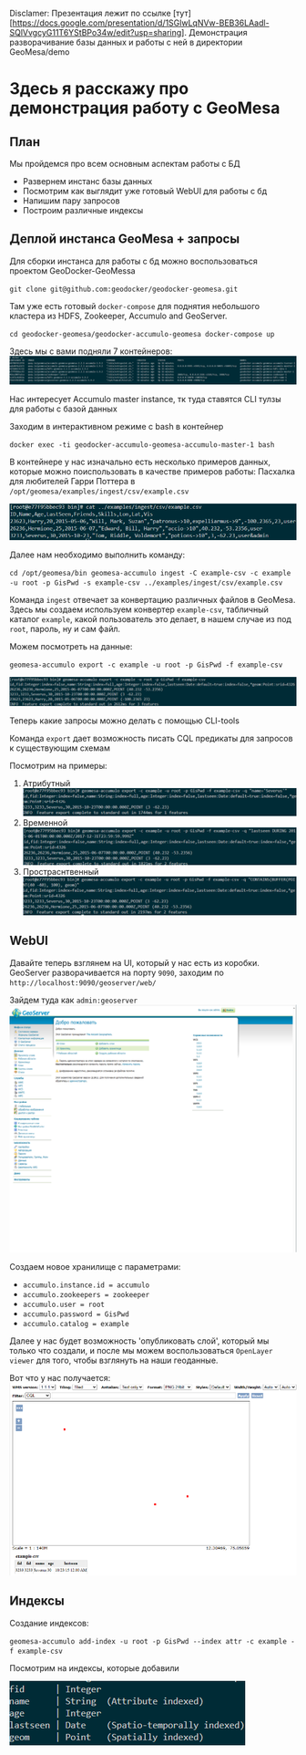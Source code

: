 Disclamer: Презентация лежит по ссылке [тут][https://docs.google.com/presentation/d/1SGlwLqNVw-BEB36LAadl-SQlVvgcyG11T6YStBPo34w/edit?usp=sharing]. Демонстрация разворачивание базы данных и работы с ней в директории GeoMesa/demo
# Здесь я расскажу про демонстрация работу с GeoMesa

## План
Мы пройдемся про всем основным аспектам работы с БД
- Развернем инстанс базы данных
- Посмотрим как выглядит уже готовый WebUI для работы с бд
- Напишим пару запросов
- Построим различные индексы 

## Деплой инстанса GeoMesa + запросы 
Для сборки инстанса для работы с бд можно воспользоваться проектом GeoDocker-GeoMessa

`
    git clone git@github.com:geodocker/geodocker-geomesa.git
`

Там уже есть готовый `docker-compose` для поднятия небольшого кластера из HDFS, Zookeeper, Accumulo and GeoServer.

`
    cd geodocker-geomesa/geodocker-accumulo-geomesa
    docker-compose up
`

Здесь мы с вами подняли 7 контейнеров:
![Containers](../images/containers.png)

Нас интересует Accumulo master instance, тк туда ставятся CLI тулзы для работы с базой данных

Заходим в интерактивном режиме с bash в контейнер 

`
    docker exec -ti geodocker-accumulo-geomesa-accumulo-master-1 bash
`

В контейнере у нас изначально есть несколько примеров данных, которые можно поиспользовать в качестве примеров работы: 
Пасхалка для любителей Гарри Поттера в `/opt/geomesa/examples/ingest/csv/example.csv`

![example.csv](../images/example.png)

Далее нам необходимо выполнить команду:

`
    cd /opt/geomesa/bin
    geomesa-accumulo ingest -C example-csv -c example -u root -p GisPwd -s example-csv ../examples/ingest/csv/example.csv
`

Команда `ingest` отвечает за конвертацию различных файлов в GeoMesa. Здесь мы создаем используем конвертер `example-csv`, табличный каталог `example`, какой пользователь это делает, в нашем случае из под `root`, пароль, ну и сам файл.

Можем посмотреть на данные:

`
    geomesa-accumulo export -c example -u root -p GisPwd -f example-csv 
`

![export](../images/export.png)

Теперь какие запросы можно делать с помощью CLI-tools

Команда  `export` дает возможность писать CQL предикаты для запросов к существующим схемам

Посмотрим на примеры: 

1) Атрибутный
![Severus](../images/severus_cql.png)
2) Временной
![Last seen](../images/lastseen.png)
3) Простраснтвенный
![Contains](../images/contains.png)

## WebUI

Давайте теперь взглянем на UI, который у нас есть из коробки. GeoServer разворачивается на порту `9090`, заходим по `http://localhost:9090/geoserver/web/`

Зайдем туда как `admin:geoserver`
![GeoServer](../images/geoserver.png)

Создаем новое хранилище с параметрами:
- `accumulo.instance.id = accumulo`
- `accumulo.zookeepers = zookeeper`
- `accumulo.user = root`
- `accumulo.password = GisPwd`
- `accumulo.catalog = example`

Далее у нас будет возможность 'опубликовать слой', который мы только что создали, и после мы можем воспользоваться `OpenLayer viewer` для того, чтобы взглянуть на наши геоданные.

Вот что у нас получается: 
![OpenLayer viewer](../images/OLv.png)

## Индексы
Создание индексов:

`geomesa-accumulo add-index -u root -p GisPwd --index attr -c example -f example-csv `

Посмотрим на индексы, которые добавили 

![Indecies](../images/indecies.png)

